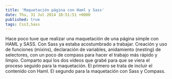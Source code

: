 ```yaml
---
title: 'Maquetación página con Haml y Sass'
date: Thu, 31 Jul 2014 10:51:51 +0000
published: true
tags: Css3,Sass
---
```


Hace poco tuve que realizar una maquetación de una página simple con HAML y SASS. Con Sass ya estaba acostumbrado a trabajar. Creación y uso de funciones (mixins), declaración de variables, anidamiento (nesting) de selectores, con un poco de compass para hacer el trabajo más rápido y limpio. Comparto aquí los dos vídeos que grabé para que se viera el proceso seguido para la maquetación. El primero se trata de incluir el contenido con Haml. El segundo para la maquetación con Sass y Compass.